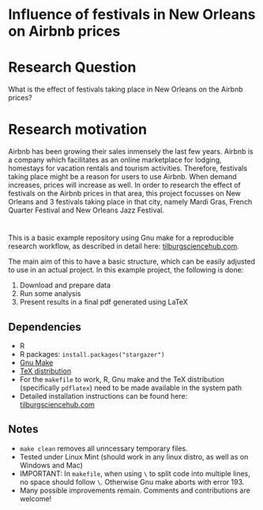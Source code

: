 # Influence of festivals in New Orleans on Airbnb prices 

# Research Question
What is the effect of festivals taking place in New Orleans on the Airbnb prices?

# Research motivation
Airbnb has been growing their sales inmensely the last few years. Airbnb is a company which facilitates as an online marketplace for lodging, homestays for vacation rentals and tourism activities. Therefore, festivals taking place might be a reason for users to use Airbnb. When demand increases, prices will increase as well. In order to research the effect of festivals on the Airbnb prices in that area, this project focusses on New Orleans and 3 festivals taking place in that city, namely Mardi Gras, French Quarter Festival and New Orleans Jazz Festival. 


#
This is a basic example repository using Gnu make for a reproducible research workflow, as described in detail here: [tilburgsciencehub.com](http://tilburgsciencehub.com/). 

The main aim of this to have a basic structure, which can be easily adjusted to use in an actual project.  In this example project, the following is done: 
1. Download and prepare data
2. Run some analysis
3. Present results in a final pdf generated using LaTeX

## Dependencies
- R 
- R packages: `install.packages("stargazer")`
- [Gnu Make](https://tilburgsciencehub.com/get/make) 
- [TeX distribution](https://tilburgsciencehub.com/get/latex/?utm_campaign=referral-short)
- For the `makefile` to work, R, Gnu make and the TeX distribution (specifically `pdflatex`) need to be made available in the system path 
- Detailed installation instructions can be found here: [tilburgsciencehub.com](http://tilburgsciencehub.com/)


## Notes
- `make clean` removes all unncessary temporary files. 
- Tested under Linux Mint (should work in any linux distro, as well as on Windows and Mac) 
- IMPORTANT: In `makefile`, when using `\` to split code into multiple lines, no space should follow `\`. Otherwise Gnu make aborts with error 193. 
- Many possible improvements remain. Comments and contributions are welcome!
